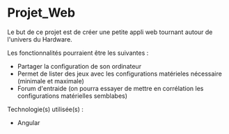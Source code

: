 # Projet_Web

Le but de ce projet est de créer une petite appli web tournant autour de l'univers du Hardware.

Les fonctionnalités pourraient être les suivantes :

- Partager la configuration de son ordinateur
- Permet de lister des jeux avec les configurations matérieles nécessaire (minimale et maximale)
- Forum d'entraide (on pourra essayer de mettre en corrélation les configurations matérielles semblabes)


Technologie(s) utilisée(s) :
- Angular
